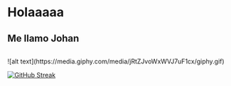 # Holaaaaa
## Me llamo Johan
<p align="center"> <img /> </p>
![alt text](https://media.giphy.com/media/jRtZJvoWxWVJ7uF1cx/giphy.gif)






























[![GitHub Streak](http://github-readme-streak-stats.herokuapp.com?user=JohanP98&theme=dark&hide_border=true&border_radius=5.1)](https://git.io/streak-stats)
